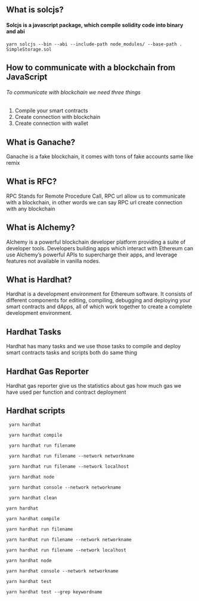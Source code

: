 ## What is solcjs?
#### Solcjs is a javascript package, which compile solidity code into binary and abi
```shell 
yarn solcjs --bin --abi --include-path node_modules/ --base-path . SimpleStorage.sol
```
## How to communicate with a blockchain from JavaScript
###### To communicate with blockchain we need three things
 1. Compile your smart contracts
2. Create connection with blockchain
3. Create connection with wallet
## What is Ganache?
<summary>Ganache is a fake blockchain, it comes with tons of fake accounts same like remix</summary>

## What is RFC?
<summary>RPC Stands for Remote Procedure Call, RPC url allow us to communicate with a blockchain, in other words we can say RPC url create connection with any blockchain
</summary>

## What is Alchemy?
<summary> Alchemy is a powerful blockchain developer platform providing a suite of developer tools. Developers building apps which interact with Ethereum can use Alchemy’s powerful APIs to supercharge their apps, and leverage features not available in vanilla nodes.</summary>

## What is Hardhat?
<summary>Hardhat is a development environment for Ethereum software. It consists of different components for editing, compiling, debugging and deploying your smart contracts and dApps, all of which work together to create a complete development environment.</summary>

## Hardhat Tasks
<summary>Hardhat has many tasks and we use those tasks to compile and deploy smart contracts tasks and scripts both do same thing </summary>

## Hardhat Gas Reporter
<summary> Hardhat gas reporter give us the statistics about gas how much gas we have used per function and contract deployment</summary>

## Hardhat scripts
```shell
 yarn hardhat 
 ```
```shell
 yarn hardhat compile 
 ```
```shell
 yarn hardhat run filename 
 ```
```shell
 yarn hardhat run filename --network networkname 
 ```
```shell
 yarn hardhat run filename --network localhost 
```
```shell
 yarn hardhat node 
```
```shell
 yarn hardhat console --network networkname 
```
```shell 
 yarn hardhat clean
```
```shell
yarn hardhat 
```
```shell
yarn hardhat compile 
```
```shell
yarn hardhat run filename 
```
```shell
yarn hardhat run filename --network networkname 
```
```shell
yarn hardhat run filename --network localhost 
```
```shell
yarn hardhat node 
```
```shell
yarn hardhat console --network networkname 
```
```shell
yarn hardhat test
```
```shell
yarn hardhat test --grep keywordname
```
